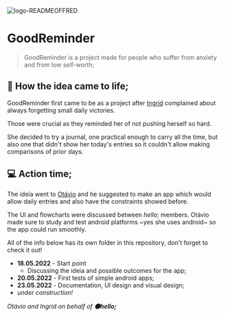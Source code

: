 
![logo-READMEOFFRED](https://user-images.githubusercontent.com/86024524/169919489-43516bfe-221f-4103-893b-8018ab7bb54d.png)


# GoodReminder

> GoodReminder is a project made for people who suffer from anxiety and from low self-worth;

## 📙 How the idea came to life;

GoodReminder first came to be as a project after [Ingrid](https://github.com/ingavell) complained about always forgetting small daily victories.

Those were crucial as they reminded her of not pushing herself so hard.

She decided to try a journal, one practical enough to carry all the time, but also one that didn't show her today's entries so it couldn't allow making comparisons of prior days.

## 💻 Action time;

The ideia went to [Otávio](https://github.com/knz13) and he suggested to make an app which would allow daily entries and also have the constraints showed before.

The UI and flowcharts were discussed between *hello;* members. Otávio made sure to study and test android platforms ~yes she uses android~ so the app could run smoothly.

All of the info below has its own folder in this repository, don't forget to check it out!

+ **18.05.2022** - Start point
	* Discussing the ideia and possible outcomes for the app;
+ **20.05.2022** - First tests of simple android apps;
+ **23.05.2022** - Documentation, UI design and visual design;
+ *under construction!*




*Otávio and Ingrid on behalf of **🟠hello;***

